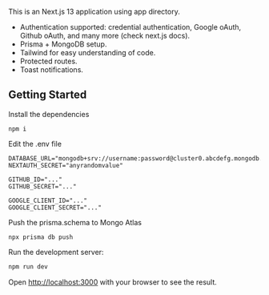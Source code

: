 This is an Next.js 13 application using app directory.

- Authentication supported: credential authentication, Google oAuth, Github oAuth, and many more (check next.js docs).
- Prisma + MongoDB setup.
- Tailwind for easy understanding of code.
- Protected routes.
- Toast notifications.

## Getting Started

Install the dependencies

```
npm i
```

Edit the .env file

```
DATABASE_URL="mongodb+srv://username:password@cluster0.abcdefg.mongodb.net/test"
NEXTAUTH_SECRET="anyrandomvalue"

GITHUB_ID="..."
GITHUB_SECRET="..."

GOOGLE_CLIENT_ID="..."
GOOGLE_CLIENT_SECRET="..."
```

Push the prisma.schema to Mongo Atlas

```
npx prisma db push
```

Run the development server:

```bash
npm run dev
```

Open [http://localhost:3000](http://localhost:3000) with your browser to see the result.
